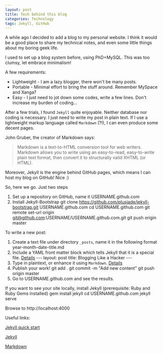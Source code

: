 ```yaml
---
layout: post
title: Tech behind this blog
categories: Technology
tags: Jekyll, GitHub
---
```


A while ago I decided to add a blog to my personal website. I think it would be a good place to share my technical notes, and even some little things about my boring geek life.

I used to set up a blog system before, using PhD+MySQL. This was too clumsy, let embrace minimalism!

A few requirements:
* Lightweight - I am a lazy blogger, there won't be many posts.
* Portable - Minimal effort to bring the stuff around. Remember MySpace and Xanga?
* Easy - I just need to jot down some codes, write a few lines. Don't increase my burden of coding...

After a few trials, I found `Jekyll` quite enjoyable. Neither database nor coding is necessary. I just need to write my post in plain text. If I use a lightweight markup language called `Markdown` (?!), I can even produce some decent pages.

John Gruber, the creator of Markdown says:

> Markdown is a text-to-HTML conversion tool for web writers. Markdown allows you to write using an easy-to-read, easy-to-write plain text format, then convert it to structurally valid XHTML (or HTML).

Moreover, Jekyll is the engine behind GitHub pages, which means I can host my blog on GitHub! Nice :)

So, here we go. Just two steps
1. Set up a repository on GitHub, name it USERNAME.github.com
2. Install Jekyll-Bootstrap
	git clone https://github.com/plusjade/jekyll-bootstrap.git USERNAME.github.com
	cd USERNAME.github.com
	git remote set-url origin git@github.com:USERNAME/USERNAME.github.com.git
	git push origin master

To write a new post:
1. Create a text file under directory `_posts`, name it in the following format
	year-month-date-title.md
2. Include a YAML front matter block which tells Jekyll that it is a special file. [Details](http://jekyllrb.com/docs/frontmatter/)
		---
		layout: post
		title: Blogging Like a Hacker
		---
3. Type in plaintext, or enhance it using `Markdown`. [Details](http://daringfireball.net/projects/markdown/syntax#link)
4. Publish your work!
		git add .
		git commit -m "Add new content"
		git push origin master
5. Go to USERNAME.github.com and see the results.

If you want to see your site locally, install Jekyll (prerequisite: Ruby and Ruby Gems installed)
		gem install jekyll
		cd USERNAME.github.com
		jekyll serve

Browse to http://localhost:4000

Useful links:

[Jekyll quick start](http://jekyllbootstrap.com/usage/jekyll-quick-start.html)

[Jekyll](http://jekyllrb.com/)

[Markdown](http://daringfireball.net/projects/markdown/)

